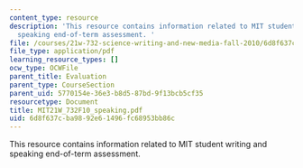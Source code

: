 ```yaml
---
content_type: resource
description: 'This resource contains information related to MIT student writing and
  speaking end-of-term assessment. '
file: /courses/21w-732-science-writing-and-new-media-fall-2010/6d8f637cba9892e61496fc68953bb86c_MIT21W_732F10_speaking.pdf
file_type: application/pdf
learning_resource_types: []
ocw_type: OCWFile
parent_title: Evaluation
parent_type: CourseSection
parent_uid: 5770154e-36e3-b8d5-87bd-9f13bcb5cf35
resourcetype: Document
title: MIT21W_732F10_speaking.pdf
uid: 6d8f637c-ba98-92e6-1496-fc68953bb86c
---
```

This resource contains information related to MIT student writing and speaking end-of-term assessment. 

